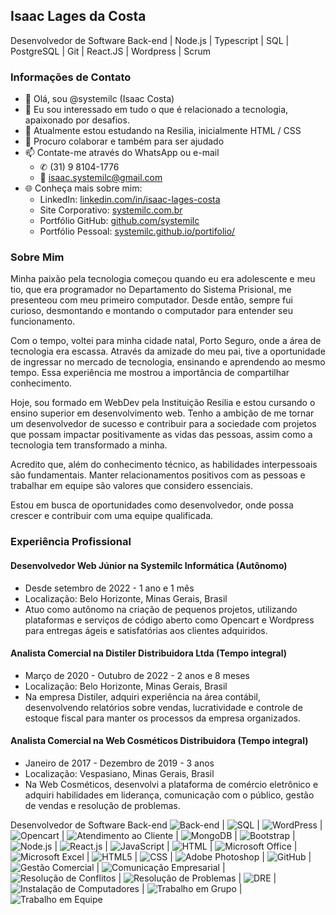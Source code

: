 ## Isaac Lages da Costa
Desenvolvedor de Software Back-end | Node.js | Typescript | SQL | PostgreSQL | Git | React.JS | Wordpress | Scrum

### Informações de Contato
- 👋 Olá, sou @systemilc (Isaac Costa)
- 👀 Eu sou interessado em tudo o que é relacionado a tecnologia, apaixonado por desafios.
- 🌱 Atualmente estou estudando na Resilia, inicialmente HTML / CSS
- 💞️ Procuro colaborar e também para ser ajudado
- 📫 Contate-me através do WhatsApp ou e-mail
  - ✆ (31) 9 8104-1776
  - 📧 isaac.systemilc@gmail.com
- 🌐 Conheça mais sobre mim:
  - LinkedIn: [linkedin.com/in/isaac-lages-costa](https://www.linkedin.com/in/isaac-lages-costa)
  - Site Corporativo: [systemilc.com.br](https://systemilc.com.br)
  - Portfólio GitHub: [github.com/systemilc](https://github.com/systemilc)
  - Portfólio Pessoal: [systemilc.github.io/portifolio/](https://systemilc.github.io/portifolio/) 

### Sobre Mim
Minha paixão pela tecnologia começou quando eu era adolescente e meu tio, que era programador no Departamento do Sistema Prisional, me presenteou com meu primeiro computador. Desde então, sempre fui curioso, desmontando e montando o computador para entender seu funcionamento.

Com o tempo, voltei para minha cidade natal, Porto Seguro, onde a área de tecnologia era escassa. Através da amizade do meu pai, tive a oportunidade de ingressar no mercado de tecnologia, ensinando e aprendendo ao mesmo tempo. Essa experiência me mostrou a importância de compartilhar conhecimento.

Hoje, sou formado em WebDev pela Instituição Resilia e estou cursando o ensino superior em desenvolvimento web. Tenho a ambição de me tornar um desenvolvedor de sucesso e contribuir para a sociedade com projetos que possam impactar positivamente as vidas das pessoas, assim como a tecnologia tem transformado a minha.

Acredito que, além do conhecimento técnico, as habilidades interpessoais são fundamentais. Manter relacionamentos positivos com as pessoas e trabalhar em equipe são valores que considero essenciais.

Estou em busca de oportunidades como desenvolvedor, onde possa crescer e contribuir com uma equipe qualificada.

### Experiência Profissional

#### Desenvolvedor Web Júnior na Systemilc Informática (Autônomo)
- Desde setembro de 2022 - 1 ano e 1 mês
- Localização: Belo Horizonte, Minas Gerais, Brasil
- Atuo como autônomo na criação de pequenos projetos, utilizando plataformas e serviços de código aberto como Opencart e Wordpress para entregas ágeis e satisfatórias aos clientes adquiridos.

#### Analista Comercial na Distiler Distribuidora Ltda (Tempo integral)
- Março de 2020 - Outubro de 2022 - 2 anos e 8 meses
- Localização: Belo Horizonte, Minas Gerais, Brasil
- Na empresa Distiler, adquiri experiência na área contábil, desenvolvendo relatórios sobre vendas, lucratividade e controle de estoque fiscal para manter os processos da empresa organizados.

#### Analista Comercial na Web Cosméticos Distribuidora (Tempo integral)
- Janeiro de 2017 - Dezembro de 2019 - 3 anos
- Localização: Vespasiano, Minas Gerais, Brasil
- Na Web Cosméticos, desenvolvi a plataforma de comércio eletrônico e adquiri habilidades em liderança, comunicação com o público, gestão de vendas e resolução de problemas.

Desenvolvedor de Software Back-end
![Back-end](https://img.shields.io/badge/Back--end-333333?logo=backend&logoColor=white) | 
![SQL](https://img.shields.io/badge/SQL-CC2927?logo=mysql&logoColor=white) | 
![WordPress](https://img.shields.io/badge/WordPress-21759B?logo=wordpress&logoColor=white) | 
![Opencart](https://img.shields.io/badge/OpenCart-FF6600?logo=opencart&logoColor=white) | 
![Atendimento ao Cliente](https://img.shields.io/badge/Atendimento%20ao%20Cliente-00A3E0?logo=customer-service&logoColor=white) | 
![MongoDB](https://img.shields.io/badge/MongoDB-47A248?logo=mongodb&logoColor=white) | 
![Bootstrap](https://img.shields.io/badge/Bootstrap-563D7C?logo=bootstrap&logoColor=white) | 
![Node.js](https://img.shields.io/badge/Node.js-339933?logo=node.js&logoColor=white) | 
![React.js](https://img.shields.io/badge/React-61DAFB?logo=react&logoColor=white) | 
![JavaScript](https://img.shields.io/badge/JavaScript-F7DF1E?logo=javascript&logoColor=black) | 
![HTML](https://img.shields.io/badge/HTML-E34F26?logo=html5&logoColor=white) | 
![Microsoft Office](https://img.shields.io/badge/Microsoft%20Office-D83B01?logo=microsoft-office&logoColor=white) | 
![Microsoft Excel](https://img.shields.io/badge/Microsoft%20Excel-217346?logo=microsoft-excel&logoColor=white) | 
![HTML5](https://img.shields.io/badge/HTML5-E34F26?logo=html5&logoColor=white) | 
![CSS](https://img.shields.io/badge/CSS-1572B6?logo=css3&logoColor=white) | 
![Adobe Photoshop](https://img.shields.io/badge/Adobe%20Photoshop-31A8FF?logo=adobe-photoshop&logoColor=white) | 
![GitHub](https://img.shields.io/badge/GitHub-181717?logo=github&logoColor=white) | 
![Gestão Comercial](https://img.shields.io/badge/Gest%C3%A3o%20Comercial-00BFFF?logo=management&logoColor=white) | 
![Comunicação Empresarial](https://img.shields.io/badge/Comunica%C3%A7%C3%A3o%20Empresarial-008B8B?logo=communication&logoColor=white) | 
![Resolução de Conflitos](https://img.shields.io/badge/Resolu%C3%A7%C3%A3o%20de%20Conflitos-FF4500?logo=conflict-resolution&logoColor=white) | 
![Resolução de Problemas](https://img.shields.io/badge/Resolu%C3%A7%C3%A3o%20de%20Problemas-FFD700?logo=problem-solving&logoColor=black) | 
![DRE](https://img.shields.io/badge/DRE-008000?logo=dre&logoColor=white) | 
![Instalação de Computadores](https://img.shields.io/badge/Instala%C3%A7%C3%A3o%20de%20Computadores-006400?logo=computer-installation&logoColor=white) | 
![Trabalho em Grupo](https://img.shields.io/badge/Trabalho%20em%20Grupo-FF69B4?logo=group-work&logoColor=white) | 
![Trabalho em Equipe](https://img.shields.io/badge/Trabalho%20em%20Equipe-87CEEB?logo=teamwork&logoColor=white)


